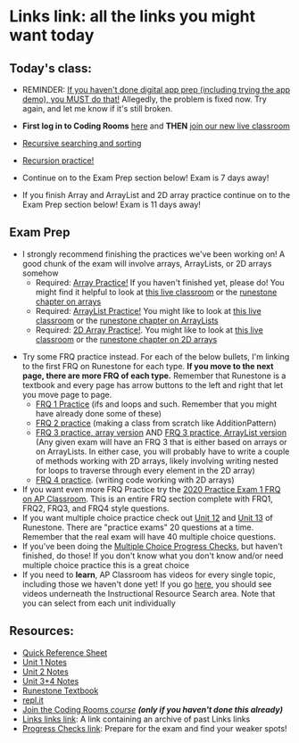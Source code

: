 # Links link: all the links you might want today

## Today's class:
* REMINDER: [If you haven't done digital app prep (including trying the app demo), you MUST do that!](https://apcentral.collegeboard.org/about-ap-2021/updates/digital-exams/download-testing-app) Allegedly, the problem is fixed now. Try again, and let me know if it's still broken.
* **First log in to Coding Rooms** [here](https://app.codingrooms.com) and **THEN** [join our new live classroom](https://app.codingrooms.com/c-join/c/2fvnIP6gCmAg)
* [Recursive searching and sorting](https://csawesome.runestone.academy/runestone/books/published/csawesome/Unit10-Recursion/topic-10-2-recursive-search-sort.html)
* [Recursion practice!](https://csawesome.runestone.academy/runestone/assignments/doAssignment?assignment_id=69087)
* Continue on to the Exam Prep section below! Exam is 7 days away!
   
* If you finish Array and ArrayList and 2D array practice continue on to the Exam Prep section below! Exam is 11 days away!
## Exam Prep
* I strongly recommend finishing the practices we've been working on! A good chunk of the exam will involve arrays, ArrayLists, or 2D arrays somehow
   * Required: [Array Practice!](https://csawesome.runestone.academy/runestone/assignments/doAssignment?assignment_id=67882) If you haven't finished yet, please do! You might find it helpful to look at [this live classroom](https://app.codingrooms.com/c-join/c/2sU6YiD8fCxC) or the [runestone chapter on arrays](https://csawesome.runestone.academy/runestone/books/published/csawesome/Unit6-Arrays/toctree.html)
   * Required: [ArrayList Practice!](https://csawesome.runestone.academy/runestone/assignments/doAssignment?assignment_id=68479) You might like to look at [this live classroom](https://app.codingrooms.com/c-join/c/qfPlbysPpkC1) or the [runestone chapter on ArrayLists](https://csawesome.runestone.academy/runestone/books/published/csawesome/Unit7-ArrayList/toctree.html)
   * Required: [2D Array Practice!](https://csawesome.runestone.academy/runestone/assignments/doAssignment?assignment_id=68727). You might like to look at [this live classroom](https://app.codingrooms.com/c-join/c/2fvnIP6gCmAg) or the [runestone chapter on 2D arrays](https://csawesome.runestone.academy/runestone/books/published/csawesome/Unit8-2DArray/toctree.html)

- Try some FRQ practice instead. For each of the below bullets, I'm linking to the first FRQ on Runestone for each type. **If you move to the next page, there are more FRQ of each type.** Remember that Runestone is a textbook and every page has arrow buttons to the left and right that let you move page to page.
   - [FRQ 1 Practice](https://csawesome.runestone.academy/runestone/books/published/csawesome/Unit4-Iteration/FRQcalendar.html) (ifs and loops and such. Remember that you might have already done some of these)
   - [FRQ 2 practice](https://csawesome.runestone.academy/runestone/books/published/csawesome/Unit5-Writing-Classes/FRQstepTracker.html) (making a class from scratch like AdditionPattern)
   - [FRQ 3 practice, array version](https://csawesome.runestone.academy/runestone/books/published/csawesome/Unit6-Arrays/topic-6-4-array-algorithms.html)  AND [FRQ 3 practice, ArrayList version](https://csawesome.runestone.academy/runestone/books/published/csawesome/Unit7-ArrayList/topic-7-4-arraylist-algorithms.html) (Any given exam will have an FRQ 3 that is either based on arrays or on ArrayLists. In either case, you will probably have to write a couple of methods working with 2D arrays, likely involving writing nested for loops to traverse through every element in the 2D array)
   - [FRQ 4 practice](https://csawesome.runestone.academy/runestone/books/published/csawesome/Unit8-2DArray/grayImageA.html). (writing code working with 2D arrays)
- If you want even more FRQ Practice try the [2020 Practice Exam 1 FRQ on AP Classroom](https://apclassroom.collegeboard.org/8/assessments/assignments/34334603). This is an entire FRQ section complete with FRQ1, FRQ2, FRQ3, and FRQ4 style questions.
- If you want multiple choice practice check out [Unit 12](https://csawesome.runestone.academy/runestone/books/published/csawesome/Tests/toctree.html) and [Unit 13](https://csawesome.runestone.academy/runestone/books/published/csawesome/TimedTests/toctree.html) of Runestone. There are "practice exams" 20 questions at a time. Remember that the real exam will have 40 multiple choice questions.
- If you've been doing the [Multiple Choice Progress Checks](https://gist.github.com/mrDonoghue/c653915e0baa63fc2b65a6278dc7a190), but haven't finished, do those! If you don't know what you don't know and/or need multiple choice practice this is a great choice
- If you need to **learn**, AP Classroom has videos for every single topic, including those we haven't done yet! If you go [here](https://apclassroom.collegeboard.org/8/home), you should see videos underneath the Instructional Resource Search area. Note that you can select from each unit individually


## Resources:
* [Quick Reference Sheet]( https://apcentral.collegeboard.org/pdf/ap-computer-science-a-java-quick-reference.pdf?course=ap-computer-science-a )
* [Unit 1 Notes](https://gist.github.com/mrDonoghue/6f097b0a542598d27c27f7adec5c568c)
* [Unit 2 Notes](https://gist.github.com/mrDonoghue/c66799d9887dddb1d86710d9bade8a14)
* [Unit 3+4 Notes](https://gist.github.com/mrDonoghue/584d61a03c362bd0efad5aaf09d12e5a)
* [Runestone Textbook](https://csawesome.runestone.academy/runestone/books/published/csawesome/index.html)
* [repl.it](https://repl.it/~)
* [Join the Coding Rooms *course*](https://app.codingrooms.com/management/courses/join-by-code/UP8Wz3o1) ***(only if you haven't done this already)***
* [Links links link](https://gist.github.com/mrDonoghue/85c00adcd07a5fa9696e10fdda430578): A link containing an archive of past Links links
* [Progress Checks link](https://gist.github.com/mrDonoghue/de5fe548bfc3c7ff405884a56a2b29bc): Prepare for the exam and find your weaker spots! 
